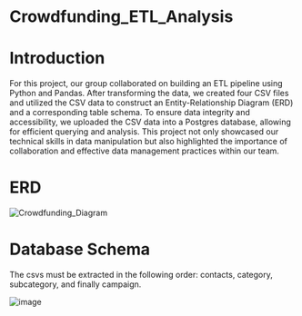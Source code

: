 # Crowdfunding_ETL_Analysis

# Introduction
For this project, our group collaborated on building an ETL pipeline using Python and Pandas. After transforming the data, we created four CSV files  and utilized the CSV data to construct an Entity-Relationship Diagram (ERD) and a corresponding table schema. To ensure data integrity and accessibility, we uploaded the CSV data into a Postgres database, allowing for efficient querying and analysis. This project not only showcased our technical skills in data manipulation but also highlighted the importance of collaboration and effective data management practices within our team.

# ERD
![Crowdfunding_Diagram](https://github.com/sarah-the-data-gal/crowdfunding_ETL_analysis/assets/159952161/5ec45d28-eed1-4a90-8025-d9923789a734)


# Database Schema 
The csvs must be extracted in the following order: contacts, category, subcategory, and finally campaign.

![image](https://github.com/sarah-the-data-gal/crowdfunding_ETL_analysis/assets/159952161/8f93423a-657d-4fa2-8d00-942c2ebf6907)
